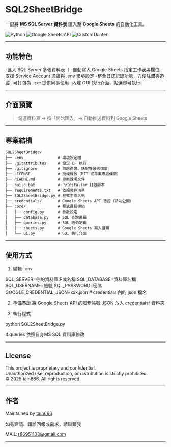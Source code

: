 # SQL2SheetBridge

一鍵將 **MS SQL Server 資料表** 匯入至 **Google Sheets** 的自動化工具。

![Python](https://img.shields.io/badge/Made%20with-Python-blue)
![Google Sheets API](https://img.shields.io/badge/API-Google%20Sheets-green)
![CustomTkinter](https://img.shields.io/badge/UI-CustomTkinter-lightblue)

---

## 功能特色

-匯入 SQL Server 多張資料表（
-自動寫入 Google Sheets 指定工作表與欄位
-支援 Service Account 憑證與 .env 環境設定
-整合日誌記錄功能，方便除錯與追蹤
-可打包為 .exe 提供同事使用
-內建 GUI 執行介面，點選即可執行

---

##  介面預覽

> 勾選資料表 → 按「開始匯入」→ 自動推送資料到 Google Sheets


---

##  專案結構

```plaintext
SQL2SheetBridge/
├── .env               # 環境設定檔
├── .gitattributes     # 設定 LF 執行
├── .gitignore         # 忽略憑證、快取等敏感檔案
├── LICENSE            # 授權條款（MIT 或專案專屬條款）
├── README.md          # 專案說明文件
├── build.bat          # PyInstaller 打包腳本
├── requirements.txt   # 依賴套件清單
├── SQL2SheetBridge.py # 程式主進入點
├── credentials/       # Google Sheets API 憑證（請勿公開）
├── core/              # 程式邏輯模組
│   ├── config.py      # 參數設定
│   ├── database.py    # SQL 查詢邏輯
│   ├── queries.py     # SQL 語句定義
│   ├── sheets.py      # Google Sheets 寫入邏輯
│   └── ui.py          # GUI 執行介面
```

---

##  使用方式

1. 編輯 `.env`

SQL_SERVER=你的資料庫IP或名稱
SQL_DATABASE=資料庫名稱
SQL_USERNAME=帳號
SQL_PASSWORD=密碼
GOOGLE_CREDENTIAL_JSON=xxx.json  # credentials 內的 json 檔名

2. 準備憑證
將 Google Sheets API 的服務帳號 JSON 放入 credentials/ 資料夾

3. 執行程式

python SQL2SheetBridge.py

4.queries 依照自身MS SQL 資料庫修改

---
## License

This project is proprietary and confidential.  
Unauthorized use, reproduction, or distribution is strictly prohibited.  
© 2025 tain666. All rights reserved.

---

## 作者

Maintained by [tain666](https://github.com/tain666)

如有建議、錯誤回報或需求，請聯繫我

MAIL:s86951103@gmail.com

---